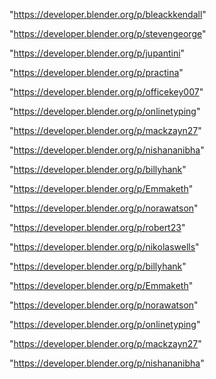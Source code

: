 "https://developer.blender.org/p/bleackkendall"

"https://developer.blender.org/p/stevengeorge"

"https://developer.blender.org/p/jupantini"

"https://developer.blender.org/p/practina"

"https://developer.blender.org/p/officekey007"

"https://developer.blender.org/p/onlinetyping"

"https://developer.blender.org/p/mackzayn27"

"https://developer.blender.org/p/nishananibha"

"https://developer.blender.org/p/billyhank"

"https://developer.blender.org/p/Emmaketh"

"https://developer.blender.org/p/norawatson"

 
"https://developer.blender.org/p/robert23"


"https://developer.blender.org/p/nikolaswells"


"https://developer.blender.org/p/billyhank"


"https://developer.blender.org/p/Emmaketh"


"https://developer.blender.org/p/norawatson"


"https://developer.blender.org/p/onlinetyping"


"https://developer.blender.org/p/mackzayn27"


"https://developer.blender.org/p/nishananibha"


 
